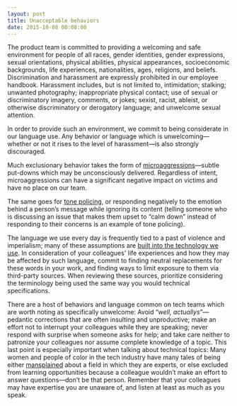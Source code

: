 ```yaml
---
layout: post
title: Unacceptable behaviors
date: 2015-10-08 00:08:00
---
```


The product team is committed to providing a welcoming and safe environment for people of all races, gender identities, gender expressions, sexual orientations, physical abilities, physical appearances, socioeconomic backgrounds, life experiences, nationalities, ages, religions, and beliefs. Discrimination and harassment are expressly prohibited in our employee handbook. Harassment includes, but is not limited to, intimidation; stalking; unwanted photography; inappropriate physical contact; use of sexual or discriminatory imagery, comments, or jokes; sexist, racist, ableist, or otherwise discriminatory or derogatory language; and unwelcome sexual attention.

In order to provide such an environment, we commit to being considerate in our language use. Any behavior or language which is unwelcoming—whether or not it rises to the level of harassment—is also strongly discouraged.

Much exclusionary behavior takes the form of [microaggressions](http://www.vox.com/2015/2/16/8031073/what-are-microaggressions)—subtle put-downs which may be unconsciously delivered. Regardless of intent, microaggressions can have a significant negative impact on victims and have no place on our team.

The same goes for [tone policing](http://tooyoungforthelivingdead.tumblr.com/tone-policing), or responding negatively to the emotion behind a person’s message while ignoring its content (telling someone who is discussing an issue that makes them upset to “calm down” instead of responding to their concerns is an example of tone policing).

The language we use every day is frequently tied to a past of violence and imperialism; many of these assumptions are [built into the technology we use](https://en.wikipedia.org/wiki/DARPA). In consideration of your colleagues' life experiences and how they may be affected by such language, commit to finding neutral replacements for these words in your work, and finding ways to limit exposure to them via third-party sources. When reviewing these sources, prioritize considering the terminology being used the same way you would technical specifications.

There are a host of behaviors and language common on tech teams which are worth noting as specifically unwelcome: Avoid “_well, actuallys_”—pedantic corrections that are often insulting and unproductive; make an effort not to interrupt your colleagues while they are speaking; never respond with surprise when someone asks for help; and take care neither to patronize your colleagues nor assume complete knowledge of a topic. This last point is especially important when talking about technical topics: Many women and people of color in the tech industry have many tales of being either [mansplained](https://www.guernicamag.com/daily/rebecca-solnit-men-explain-things-to-me/) about a field in which they are experts, or else excluded from learning opportunities because a colleague wouldn’t make an effort to answer questions—don’t be that person. Remember that your colleagues may have expertise you are unaware of, and listen at least as much as you speak.
